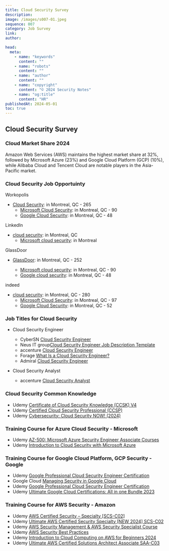 ```yaml
---
title: Cloud Security Survey
description:
image: /images/s007-01.jpeg
sequence: 007
category: Job Survey
link:
author:

head:
  meta:
    - name: "keywords"
      content: ""
    - name: "robots"
      content: ""
    - name: "author"
      content: ""
    - name: "copyright"
      content: "© 2024 Security Notes"
    - name: "og:title"
      content: "HR"
publishedAt: 2024-05-01
toc: true
---
```


## Cloud Security Survey

### Cloud Market Share 2024

Amazon Web Services (AWS) maintains the highest market share at 32%, followed by Microsoft Azure (23%) and Google Cloud Platform (GCP) (10%), while Alibaba Cloud and Tencent Cloud are notable players in the Asia-Pacific market.

### Cloud Security Job Opportuinty

Workopolis

- <a href="https://www.workopolis.com/search?q=cloud+security&l=Montr%C3%A9al%2C+QC">Cloud Security</a>: in Montreal, QC - 265
  - <a href="https://www.workopolis.com/search?q=Microsoft+cloud+security&l=Montr%C3%A9al%2C+QC">Microsoft Cloud Security</a>: in Montreal, QC - 90
  - <a href="https://www.workopolis.com/search?q=Google+cloud+security&l=Montr%C3%A9al%2C+QC">Google Cloud Security</a>: in Montreal, QC - 48

LinkedIn

- <a href="https://www.linkedin.com/jobs/search/?currentJobId=3888114909&geoId=&keywords=cloud%20security&location=Montreal%2C%20QC&originalSubdomain=ca">cloud security</a>: in Montreal, QC
  - <a href="https://www.linkedin.com/jobs/search/?currentJobId=3785351389&geoId=101330853&keywords=microsoft%20cloud%20security&location=Montreal%2C%20Quebec%2C%20Canada&origin=JOB_SEARCH_PAGE_SEARCH_BUTTON&originalSubdomain=ca&refresh=true">Microsoft cloud security</a>: in Montreal

GlassDoor

- <a href="https://www.glassdoor.ca/Job/montreal-qc-canada-cloud-security-jobs-SRCH_IL.0,18_IC2296722_KO19,33.htm">GlassDoor</a>: in Montreal, QC - 252

  - <a href="https://www.glassdoor.ca/Job/montreal-qc-canada-microsoft-cloud-security-jobs-SRCH_IL.0,18_IC2296722_KO19,43.htm">Microsoft cloud security</a>: in Montreal, QC - 90
  - <a href="https://www.glassdoor.ca/Job/montreal-qc-google-cloud-security-jobs-SRCH_IL.0,11_IC2296722_KO12,33.htm">Google cloud security</a>: in Montreal, QC - 48

indeed

- <a href="https://ca.indeed.com/jobs?q=cloud+security&l=Montr%C3%A9al%2C+QC&from=searchOnDesktopSerp&vjk=f0b1d8173f388bfa">cloud security</a>: in Montreal, QC - 280
  - <a href="https://ca.indeed.com/jobs?q=Microsoft+cloud+security&l=Montr%C3%A9al%2C+QC&from=searchOnDesktopSerp&vjk=bae66b2d5aa1e9c8">Microsoft Cloud Security</a>: in Montreal, QC - 97
  - <a href="https://ca.indeed.com/jobs?q=Google+cloud+security&l=Montr%C3%A9al%2C+QC&from=searchOnDesktopSerp&vjk=fd7d37bc745e3087">Google Cloud Security</a>: in Montreal, QC - 52

### Job Titles for Cloud Security

- Cloud Security Engineer

  - CyberSN <a href="https://cybersn.com/role/cloud-security-engineer/">Cloud Security Engineer</a>
  - Neus IT group<a href="https://nexusitgroup.com/job-descriptions/cybersecurity/cloud-security-engineer-2">Cloud Security Engineer Job Description Template</a>
  - accenture <a href="https://www.accenture.com/us-en/careers/jobdetails?id=11734933_en">Cloud Security Engineer</a>
  - Forage <a href="https://www.theforage.com/blog/careers/cloud-security-engineer">What Is a Cloud Security Engineer?</a>
  - Admiral <a href="https://www.admiraljobs.co.uk/job/cloud-security-engineer-in-cardiff-jid-487">Cloud Security Engineer</a>

- Cloud Security Analyst
  - accenture <a href="https://www.accenture.com/th-en/careers/jobdetails?id=R00056954_en">Cloud Security Analyst</a>

### Cloud Security Common Knowledge

- Udemy <a href="https://www.udemy.com/course/complete-ccskv4/?couponCode=ST2MT43024">Certificate of Cloud Security Knowledge (CCSK) V4</a>
- Udemy <a href="https://www.udemy.com/course/certified-cloud-security-professional/?couponCode=ST2MT43024">Certified Cloud Security Professional (CCSP)</a>
- Udemy <a href="https://www.udemy.com/course/cloud-security-now/?couponCode=ST2MT43024">Cybersecurity: Cloud Security NOW! (2024)</a>

### Training Course for Azure Cloud Security - Microsoft

- Udemy <a href="https://www.udemy.com/topic/microsoft-az-500/?utm_source=adwords&utm_medium=udemyads&utm_campaign=DSA_Catchall_la.EN_cc.ROW&campaigntype=Search&portfolio=ROW-English&language=EN&product=Course&test=&audience=DSA&topic=&priority=&utm_content=deal4584&utm_term=_._ag_88010211481_._ad_535397282061_._kw__._de_c_._dm__._pl__._ti_dsa-391960110676_._li_9040285_._pd__._&matchtype=&gad_source=1&gclid=CjwKCAjwrcKxBhBMEiwAIVF8rLCfq6BoHeZscQXMWdzI6JVfHxX00N7rEVJBDXH7wf3ZLWBWgrB0FxoCAScQAvD_BwE">AZ-500: Microsoft Azure Security Engineer Associate Courses</a>
- Udemy <a href="https://www.udemy.com/course/azure-cloud-security/?couponCode=ST2MT43024">Introduction to Cloud Security with Microsoft Azure</a>

### Training Course for Google Cloud Platform, GCP Security - Google

- Udemy <a href="https://www.udemy.com/course/google-cloud-gcp-professional-cloud-security-engineer-certification/?utm_source=adwords&utm_medium=udemyads&utm_campaign=LongTail_la.EN_cc.ROW&campaigntype=Search&portfolio=ROW-English&language=EN&product=Course&test=&audience=DSA&topic=&priority=&utm_content=deal4584&utm_term=_._ag_77879423894_._ad_535397245857_._kw__._de_c_._dm__._pl__._ti_dsa-1007766171032_._li_9040285_._pd__._&matchtype=&gad_source=1&gclid=Cj0KCQjwir2xBhC_ARIsAMTXk85LJCTAgyh2KpuoQQlOsw83m5rOM6o6BAikB42aDsiCHKVeFlekzb4aAukUEALw_wcB&couponCode=2021PM20">Google Professional Cloud Security Engineer Certification</a>
- Google Cloud <a href="https://www.cloudskillsboost.google/course_templates/21">Managing Security in Google Cloud</a>
- Udemy <a href="https://www.udemy.com/course/google-cloud-gcp-professional-cloud-security-engineer-certification/?couponCode=ST2MT43024">Google Professional Cloud Security Engineer Certification</a>
- Udemy <a href="https://www.udemy.com/course/google-certified-architect-developer-engineer-data-devops/?couponCode=2021PM20">Ultimate Google Cloud Certifications: All in one Bundle 2023</a>

### Training Course for AWS Security - Amazon

- Udemy <a href="https://www.udemy.com/course/aws-certified-security-specialty-exam/?couponCode=ST2MT43024">AWS Certified Security – Specialty [SCS-C02]</a>
- Udemy <a href="https://www.udemy.com/course/ultimate-aws-certified-security-specialty/?couponCode=ST2MT43024">Ultimate AWS Certified Security Specialty [NEW 2024] SCS-C02</a>
- Udemy <a href="https://www.udemy.com/course/aws-security-management-aws-security-specialist-course/?couponCode=ST2MT43024">AWS Security Management & AWS Security Specialist Course</a>
- Udemy <a href="https://www.udemy.com/course/aws-sec-bes/?couponCode=ST2MT43024">AWS Security Best Practices
  </a>
- Udemy <a href="https://www.udemy.com/course/introduction-to-cloud-computing-on-amazon-aws-for-beginners/?couponCode=ST2MT43024">Introduction to Cloud Computing on AWS for Beginners 2024</a>
- Udemy <a href="https://www.udemy.com/course/aws-certified-solutions-architect-associate-saa-c03/?couponCode=ST2MT43024">Ultimate AWS Certified Solutions Architect Associate SAA-C03</a>

<br>
